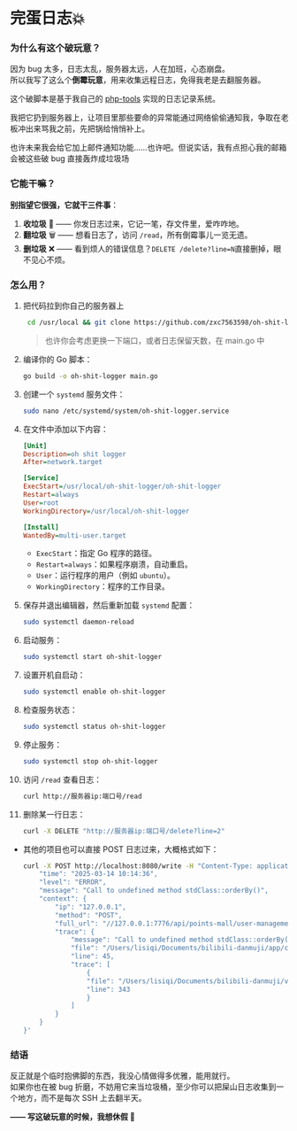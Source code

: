 # 完蛋日志💥

### **为什么有这个破玩意？**

因为 bug 太多，日志太乱，服务器太远，人在加班，心态崩盘。  
所以我写了这么个**倒霉玩意**，用来收集远程日志，免得我老是去翻服务器。

这个破脚本是基于我自己的 [php-tools](https://github.com/zxc7563598/php-tools) 实现的日志记录系统。

我把它扔到服务器上，让项目里那些要命的异常能通过网络偷偷通知我，争取在老板冲出来骂我之前，先把锅给悄悄补上。

也许未来我会给它加上邮件通知功能……也许吧。但说实话，我有点担心我的邮箱会被这些破 bug 直接轰炸成垃圾场

### **它能干嘛？**

**别指望它很强，它就干三件事**：

1. **收垃圾** 🚮 —— 你发日志过来，它记一笔，存文件里，爱咋咋地。
2. **翻垃圾** 🗑 —— 想看日志了，访问 `/read`​，所有倒霉事儿一览无遗。
3. **删垃圾** ❌ —— 看到烦人的错误信息？`DELETE /delete?line=N`​ 直接删掉，眼不见心不烦。

### **怎么用？**

1. 把代码拉到你自己的服务器上
   
   ```bash
    cd /usr/local && git clone https://github.com/zxc7563598/oh-shit-logger.git
   ```
   > 也许你会考虑更换一下端口，或者日志保留天数，在 main.go 中

2. 编译你的 Go 脚本：

    ```bash
    go build -o oh-shit-logger main.go
    ```
3. 创建一个 `systemd` 服务文件：

    ```bash
    sudo nano /etc/systemd/system/oh-shit-logger.service
    ```
4. 在文件中添加以下内容：

    ```ini
    [Unit]
    Description=oh shit logger
    After=network.target

    [Service]
    ExecStart=/usr/local/oh-shit-logger/oh-shit-logger
    Restart=always
    User=root
    WorkingDirectory=/usr/local/oh-shit-logger

    [Install]
    WantedBy=multi-user.target
    ```

    * `ExecStart`：指定 Go 程序的路径。
    * `Restart=always`：如果程序崩溃，自动重启。
    * `User`：运行程序的用户（例如 `ubuntu`）。
    * `WorkingDirectory`：程序的工作目录。
5. 保存并退出编辑器，然后重新加载 `systemd` 配置：

    ```bash
    sudo systemctl daemon-reload
    ```
6. 启动服务：

    ```bash
    sudo systemctl start oh-shit-logger
    ```
7. 设置开机自启动：

    ```bash
    sudo systemctl enable oh-shit-logger
    ```
8. 检查服务状态：

    ```bash
    sudo systemctl status oh-shit-logger
    ```
9.  停止服务：

    ```bash
    sudo systemctl stop oh-shit-logger
    ```
10. 访问 `/read`​ 查看日志：

    ```bash
    curl http://服务器ip:端口号/read
    ```
11. 删除某一行日志：

    ```bash
    curl -X DELETE "http://服务器ip:端口号/delete?line=2"
    ```

- 其他的项目也可以直接 POST 日志过来，大概格式如下：

    ```bash
    curl -X POST http://localhost:8080/write -H "Content-Type: application/json" -d '{
        "time": "2025-03-14 10:14:36",
        "level": "ERROR",
        "message": "Call to undefined method stdClass::orderBy()",
        "context": {
            "ip": "127.0.0.1",
            "method": "POST",
            "full_url": "//127.0.0.1:7776/api/points-mall/user-management/get-data",
            "trace": {
                "message": "Call to undefined method stdClass::orderBy()",
                "file": "/Users/lisiqi/Documents/bilibili-danmuji/app/controller/shop/management/UserManagementController.php",
                "line": 45,
                "trace": [
                    {
                    "file": "/Users/lisiqi/Documents/bilibili-danmuji/vendor/workerman/webman-framework/src/App.php",
                    "line": 343
                    }
                ]
            }
        }
    }'
    ```

### **结语**

反正就是个临时抱佛脚的东西，我没心情做得多优雅，能用就行。  
如果你也在被 bug 折磨，不妨用它来当垃圾桶，至少你可以把屎山日志收集到一个地方，而不是每次 SSH 上去翻半天。

 **—— 写这破玩意的时候，我想休假 🫠**
